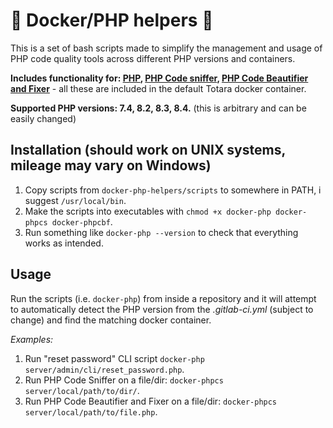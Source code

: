 # 🐋 Docker/PHP helpers 🐘

This is a set of bash scripts made to simplify the management and usage of PHP code quality tools across different PHP versions and containers.

**Includes functionality for: [PHP](https://www.php.net/), [PHP Code sniffer](https://github.com/squizlabs/PHP_CodeSniffer), [PHP Code Beautifier and Fixer](https://phpqa.io/projects/phpcbf.html)** - all these are included in the default Totara docker container.

**Supported PHP versions: 7.4, 8.2, 8.3, 8.4.** (this is arbitrary and can be easily changed)

## Installation (should work on UNIX systems, mileage may vary on Windows)

1. Copy scripts from `docker-php-helpers/scripts` to somewhere in PATH, i suggest `/usr/local/bin`.
2. Make the scripts into executables with `chmod +x docker-php docker-phpcs docker-phpcbf`.
3. Run something like `docker-php --version` to check that everything works as intended.

## Usage

Run the scripts (i.e. `docker-php`) from inside a repository and it will attempt to automatically detect the PHP version from the *.gitlab-ci.yml* (subject to change) and find the matching docker container.

*Examples:*

1. Run "reset password" CLI script `docker-php server/admin/cli/reset_password.php`.
2. Run PHP Code Sniffer on a file/dir: `docker-phpcs server/local/path/to/dir/`.
3. Run PHP Code Beautifier and Fixer on a file/dir: `docker-phpcs server/local/path/to/file.php`.
